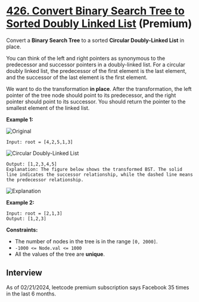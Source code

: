 # [426. Convert Binary Search Tree to Sorted Doubly Linked List](https://leetcode.com/problems/convert-binary-search-tree-to-sorted-doubly-linked-list/) (**Premium**)

Convert a **Binary Search Tree** to a sorted **Circular Doubly-Linked List** in place.

You can think of the left and right pointers as synonymous to the predecessor and successor pointers in a doubly-linked list. For a circular doubly linked list, the predecessor of the first element is the last element, and the successor of the last element is the first element.

We want to do the transformation **in place**. After the transformation, the left pointer of the tree node should point to its predecessor, and the right pointer should point to its successor. You should return the pointer to the smallest element of the linked list.

**Example 1:**

![Original](https://assets.leetcode.com/uploads/2018/10/12/bstdlloriginalbst.png)
```
Input: root = [4,2,5,1,3]
```

![Circular Doubly-Linked List](https://assets.leetcode.com/uploads/2018/10/12/bstdllreturndll.png)
```
Output: [1,2,3,4,5]
Explanation: The figure below shows the transformed BST. The solid line indicates the successor relationship, while the dashed line means the predecessor relationship.
```

![Explanation](https://assets.leetcode.com/uploads/2018/10/12/bstdllreturnbst.png)

**Example 2:**
```
Input: root = [2,1,3]
Output: [1,2,3]
```

**Constraints:**
* The number of nodes in the tree is in the range `[0, 2000]`.
* `-1000 <= Node.val <= 1000`
* All the values of the tree are **unique**.

## Interview
As of 02/21/2024, leetcode premium subscription says Facebook 35 times in the last 6 months.
